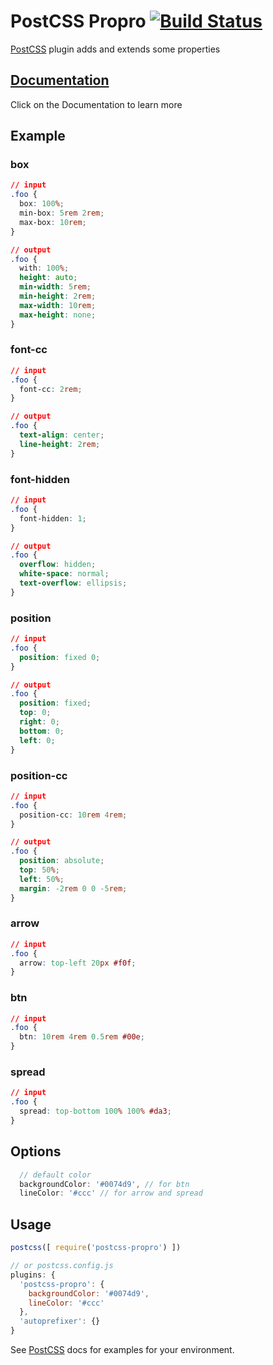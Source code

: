 # PostCSS Propro [![Build Status][ci-img]][ci]

[PostCSS] plugin adds and extends some properties

[PostCSS]: https://github.com/postcss/postcss
[ci-img]:  https://travis-ci.org/tolking/postcss-propro.svg
[ci]:      https://travis-ci.org/tolking/postcss-propro

## [Documentation](https://ououe.com/postcss-propro)
Click on the Documentation to learn more

## Example
### box
``` css
// input
.foo {
  box: 100%;
  min-box: 5rem 2rem;
  max-box: 10rem;
}
```

``` css
// output
.foo {
  with: 100%;
  height: auto;
  min-width: 5rem;
  min-height: 2rem;
  max-width: 10rem;
  max-height: none;
}
```

### font-cc
``` css
// input
.foo {
  font-cc: 2rem;
}
```

``` css
// output
.foo {
  text-align: center;
  line-height: 2rem;
}
```

### font-hidden
``` css
// input
.foo {
  font-hidden: 1;
}
```

``` css
// output
.foo {
  overflow: hidden;
  white-space: normal;
  text-overflow: ellipsis;
}
```

### position
``` css
// input
.foo {
  position: fixed 0;
}
```

``` css
// output
.foo {
  position: fixed;
  top: 0;
  right: 0;
  bottom: 0;
  left: 0;
}
```

### position-cc
``` css
// input
.foo {
  position-cc: 10rem 4rem;
}
```

``` css
// output
.foo {
  position: absolute;
  top: 50%;
  left: 50%;
  margin: -2rem 0 0 -5rem;
}
```

### arrow
``` css
// input
.foo {
  arrow: top-left 20px #f0f;
}
```

### btn
``` css
// input
.foo {
  btn: 10rem 4rem 0.5rem #00e;
}
```

### spread
``` css
// input
.foo {
  spread: top-bottom 100% 100% #da3;
}
```

## Options
``` js
  // default color
  backgroundColor: '#0074d9', // for btn
  lineColor: '#ccc' // for arrow and spread
```

## Usage
``` js
postcss([ require('postcss-propro') ])

// or postcss.config.js
plugins: {
  'postcss-propro': {
    backgroundColor: '#0074d9',
    lineColor: '#ccc'
  },
  'autoprefixer': {}
}
```

See [PostCSS] docs for examples for your environment.
